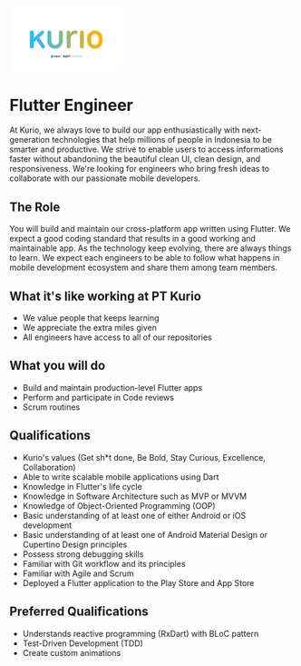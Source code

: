<img src="logo-pt-kurio.png" alt="Logo" style="width: 200px;"/>

# Flutter Engineer

At Kurio, we always love to build our app enthusiastically with next-generation technologies that help millions of people in Indonesia to be smarter and productive. We strive to enable users to access informations faster without abandoning the beautiful clean UI, clean design, and responsiveness. We're looking for engineers who bring fresh ideas to collaborate with our passionate mobile developers.

## The Role

You will build and maintain our cross-platform app written using Flutter. We expect a good coding standard that results in a good working and maintainable app. As the technology keep evolving, there are always things to learn. We expect each engineers to be able to follow what happens in mobile development ecosystem and share them among team members.

## What it's like working at PT Kurio

- We value people that keeps learning
- We appreciate the extra miles given
- All engineers have access to all of our repositories

## What you will do

- Build and maintain production-level Flutter apps
- Perform and participate in Code reviews
- Scrum routines

## Qualifications

- Kurio's values (Get sh*t done, Be Bold, Stay Curious, Excellence, Collaboration)
- Able to write scalable mobile applications using Dart
- Knowledge in Flutter's life cycle
- Knowledge in Software Architecture such as MVP or MVVM
- Knowledge of Object-Oriented Programming (OOP)
- Basic understanding of at least one of either Android or iOS development
- Basic understanding of at least one of Android Material Design or Cupertino Design principles
- Possess strong debugging skills
- Familiar with Git workflow and its principles
- Familiar with Agile and Scrum
- Deployed a Flutter application to the Play Store and App Store

## Preferred Qualifications

- Understands reactive programming (RxDart) with BLoC pattern
- Test-Driven Development (TDD)
- Create custom animations
